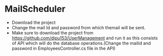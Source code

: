 # MailScheduler

- Download the project
- Change the mail Id and password from which themail will be sent.
- Make sure to download the project from https://github.com/dipu153/UserManagement and run it as this consists of API which will do the     database operations.(Change the mailid and password in EmployeesController.cs file in the API)
